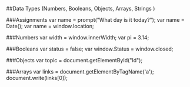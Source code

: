 ##Data Types (Numbers, Booleans, Objects, Arrays, Strings )

###Assignments
var name = prompt("What day is it today?");
var name = Date();
var name = window.location;

###Numbers
var width = window.innerWidth;
var pi = 3.14;

###Booleans
var status = false;
var window.Status = window.closed;

###Objects
var topic = document.getElementById("Id");

###Arrays
var links = document.getElementByTagName('a');
document.write(links[0]);